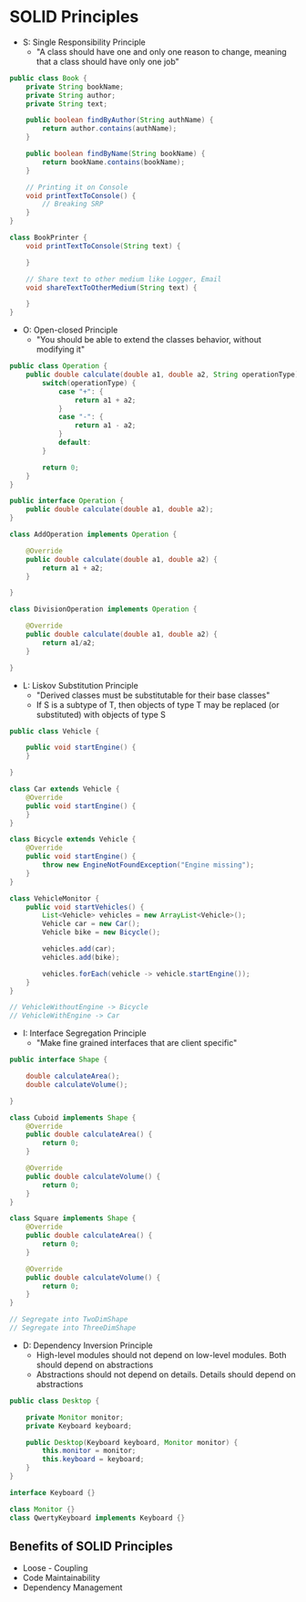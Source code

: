 # SOLID Principles

- S: Single Responsibility Principle
    - "A class should have one and only one reason to change, meaning that a class should have only one job"

```java
public class Book {
    private String bookName;
    private String author;
    private String text;

    public boolean findByAuthor(String authName) {
        return author.contains(authName);
    }

    public boolean findByName(String bookName) {
        return bookName.contains(bookName);
    }

    // Printing it on Console
    void printTextToConsole() {
        // Breaking SRP
    }
}

class BookPrinter {
    void printTextToConsole(String text) {

    }

    // Share text to other medium like Logger, Email
    void shareTextToOtherMedium(String text) {

    }
}
```

- O: Open-closed Principle
    - "You should be able to extend the classes behavior, without modifying it"
```java
public class Operation {
    public double calculate(double a1, double a2, String operationType) {
        switch(operationType) {
            case "+": {
                return a1 + a2;
            }
            case "-": {
                return a1 - a2;
            }
            default:
        }

        return 0;
    }
}
```

```java
public interface Operation {
    public double calculate(double a1, double a2);
}

class AddOperation implements Operation {

    @Override
    public double calculate(double a1, double a2) {
        return a1 + a2;
    }

}

class DivisionOperation implements Operation {

    @Override
    public double calculate(double a1, double a2) {
        return a1/a2;
    }

}
```

- L: Liskov Substitution Principle
    - "Derived classes must be substitutable for their base classes"
    - If S is a subtype of T, then objects of type T may be replaced (or substituted) with objects of type S
```java
public class Vehicle {

    public void startEngine() {
    }

}

class Car extends Vehicle {
    @Override
    public void startEngine() {
    }
}

class Bicycle extends Vehicle {
    @Override
    public void startEngine() {
        throw new EngineNotFoundException("Engine missing");
    }
}

class VehicleMonitor {
    public void startVehicles() {
        List<Vehicle> vehicles = new ArrayList<Vehicle>();
        Vehicle car = new Car();
        Vehicle bike = new Bicycle();

        vehicles.add(car);
        vehicles.add(bike);

        vehicles.forEach(vehicle -> vehicle.startEngine());
    }
}

// VehicleWithoutEngine -> Bicycle
// VehicleWithEngine -> Car
```

- I: Interface Segregation Principle
    - "Make fine grained interfaces that are client specific"
```java
public interface Shape {

    double calculateArea();
    double calculateVolume();

}

class Cuboid implements Shape {
    @Override
    public double calculateArea() {
        return 0;
    }

    @Override
    public double calculateVolume() {
        return 0;
    }
}

class Square implements Shape {
    @Override
    public double calculateArea() {
        return 0;
    }

    @Override
    public double calculateVolume() {
        return 0;
    }
}

// Segregate into TwoDimShape
// Segregate into ThreeDimShape
```

- D: Dependency Inversion Principle
    - High-level modules should not depend on low-level modules. Both should depend on abstractions
    - Abstractions should not depend on details. Details should depend on abstractions
```java
public class Desktop {

    private Monitor monitor;
    private Keyboard keyboard;

    public Desktop(Keyboard keyboard, Monitor monitor) {
        this.monitor = monitor;
        this.keyboard = keyboard;
    }
}

interface Keyboard {}

class Monitor {}
class QwertyKeyboard implements Keyboard {}
```

## Benefits of SOLID Principles
- Loose - Coupling
- Code Maintainability
- Dependency Management